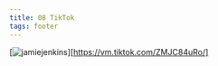 ```yaml
---
title: 08 TikTok
tags: footer
---
```

[![jamiejenkins](/images/tiktok.svg)][https://vm.tiktok.com/ZMJC84uRo/]
